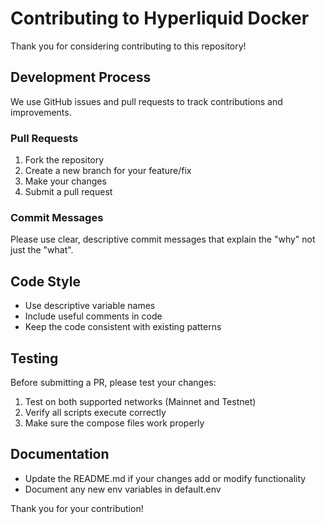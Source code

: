 # Contributing to Hyperliquid Docker

Thank you for considering contributing to this repository!

## Development Process

We use GitHub issues and pull requests to track contributions and improvements.

### Pull Requests
1. Fork the repository
2. Create a new branch for your feature/fix
3. Make your changes
4. Submit a pull request

### Commit Messages
Please use clear, descriptive commit messages that explain the "why" not just the "what".

## Code Style
- Use descriptive variable names
- Include useful comments in code
- Keep the code consistent with existing patterns

## Testing
Before submitting a PR, please test your changes:
1. Test on both supported networks (Mainnet and Testnet)
2. Verify all scripts execute correctly
3. Make sure the compose files work properly

## Documentation
- Update the README.md if your changes add or modify functionality
- Document any new env variables in default.env

Thank you for your contribution!